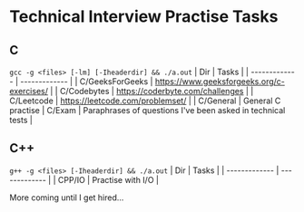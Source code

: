 # Technical Interview Practise Tasks

## C
`gcc -g <files> [-lm] [-Iheaderdir] && ./a.out`
| Dir     | Tasks     |
| ------------- | ------------- |
| C/GeeksForGeeks | https://www.geeksforgeeks.org/c-exercises/ |
| C/Codebytes | https://coderbyte.com/challenges |
| C/Leetcode | https://leetcode.com/problemset/ |
| C/General | General C practise
| C/Exam | Paraphrases of questions I've been asked in technical tests |

## C++
`g++ -g <files> [-Iheaderdir] && ./a.out`
| Dir     | Tasks     |
| ------------- | ------------- |
| CPP/IO | Practise with I/O |

More coming until I get hired...